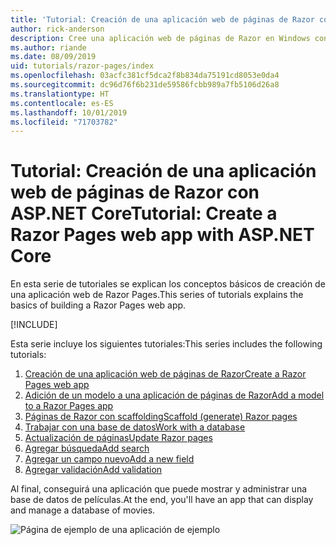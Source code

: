 ```yaml
---
title: 'Tutorial: Creación de una aplicación web de páginas de Razor con ASP.NET Core'
author: rick-anderson
description: Cree una aplicación web de páginas de Razor en Windows con Visual Studio, ASP.NET Core y EF Core.
ms.author: riande
ms.date: 08/09/2019
uid: tutorials/razor-pages/index
ms.openlocfilehash: 03acfc381cf5dca2f8b834da75191cd8053e0da4
ms.sourcegitcommit: dc96d76f6b231de59586fcbb989a7fb5106d26a8
ms.translationtype: HT
ms.contentlocale: es-ES
ms.lasthandoff: 10/01/2019
ms.locfileid: "71703782"
---
```

# <a name="tutorial-create-a-razor-pages-web-app-with-aspnet-core"></a><span data-ttu-id="cf97d-103">Tutorial: Creación de una aplicación web de páginas de Razor con ASP.NET Core</span><span class="sxs-lookup"><span data-stu-id="cf97d-103">Tutorial: Create a Razor Pages web app with ASP.NET Core</span></span>

<span data-ttu-id="cf97d-104">En esta serie de tutoriales se explican los conceptos básicos de creación de una aplicación web de Razor Pages.</span><span class="sxs-lookup"><span data-stu-id="cf97d-104">This series of tutorials explains the basics of building a Razor Pages web app.</span></span> 

[!INCLUDE[](~/includes/advancedRP.md)]

<span data-ttu-id="cf97d-105">Esta serie incluye los siguientes tutoriales:</span><span class="sxs-lookup"><span data-stu-id="cf97d-105">This series includes the following tutorials:</span></span>

1. [<span data-ttu-id="cf97d-106">Creación de una aplicación web de páginas de Razor</span><span class="sxs-lookup"><span data-stu-id="cf97d-106">Create a Razor Pages web app</span></span>](xref:tutorials/razor-pages/razor-pages-start)
1. [<span data-ttu-id="cf97d-107">Adición de un modelo a una aplicación de páginas de Razor</span><span class="sxs-lookup"><span data-stu-id="cf97d-107">Add a model to a Razor Pages app</span></span>](xref:tutorials/razor-pages/model)
1. [<span data-ttu-id="cf97d-108">Páginas de Razor con scaffolding</span><span class="sxs-lookup"><span data-stu-id="cf97d-108">Scaffold (generate) Razor pages</span></span>](xref:tutorials/razor-pages/page)
1. [<span data-ttu-id="cf97d-109">Trabajar con una base de datos</span><span class="sxs-lookup"><span data-stu-id="cf97d-109">Work with a database</span></span>](xref:tutorials/razor-pages/sql)
1. [<span data-ttu-id="cf97d-110">Actualización de páginas</span><span class="sxs-lookup"><span data-stu-id="cf97d-110">Update Razor pages</span></span>](xref:tutorials/razor-pages/da1)
1. [<span data-ttu-id="cf97d-111">Agregar búsqueda</span><span class="sxs-lookup"><span data-stu-id="cf97d-111">Add search</span></span>](xref:tutorials/razor-pages/search)
1. [<span data-ttu-id="cf97d-112">Agregar un campo nuevo</span><span class="sxs-lookup"><span data-stu-id="cf97d-112">Add a new field</span></span>](xref:tutorials/razor-pages/new-field)
1. [<span data-ttu-id="cf97d-113">Agregar validación</span><span class="sxs-lookup"><span data-stu-id="cf97d-113">Add validation</span></span>](xref:tutorials/razor-pages/validation)

<span data-ttu-id="cf97d-114">Al final, conseguirá una aplicación que puede mostrar y administrar una base de datos de películas.</span><span class="sxs-lookup"><span data-stu-id="cf97d-114">At the end, you'll have an app that can display and manage a database of movies.</span></span>

![Página de ejemplo de una aplicación de ejemplo](index/_static/sample-page.png)
